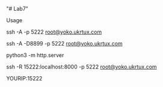 "# Lab7" 

Usage

ssh -A -p 5222 root@yoko.ukrtux.com

ssh -A -D8899 -p 5222 root@yoko.ukrtux.com

python3 -m http.server

ssh -R 15222:localhost:8000 -p 5222 root@yoko.ukrtux.com

YOURIP:15222

